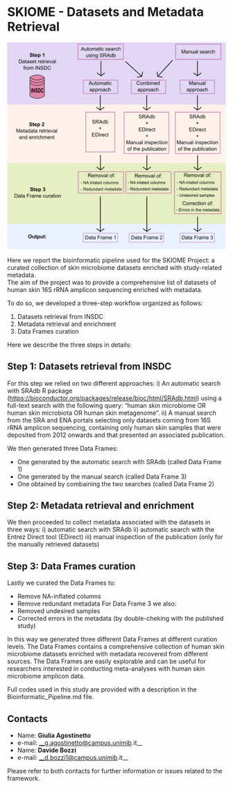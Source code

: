 # SKIOME - Datasets and Metadata Retrieval

![Screenshot](skiome_workflow.png)

Here we report the bioinformatic pipeline used for the SKIOME Project: a curated collection of skin microbiome datasets enriched with study-related metadata.  
The aim of the project was to provide a comprehensive list of datasets of human skin 16S rRNA amplicon sequencing enriched with metadata.

To do so, we developed a three-step workflow organized as follows:
1) Datasets retrieval from INSDC
2) Metadata retrieval and enrichment
3) Data Frames curation

Here we describe the three steps in details:

## Step 1: Datasets retrieval from INSDC
For this step we relied on two different approaches: 
i) An automatic search with SRAdb R package (https://bioconductor.org/packages/release/bioc/html/SRAdb.html) using a full-text search with the following query: “human skin microbiome OR human skin microbiota OR human skin metagenome”. 
ii) A manual search from the SRA and ENA portals selecting only datasets coming from 16S rRNA amplicon sequencing, containing only human skin samples that were deposited from 2012 onwards and that presented an associated publication.

We then generated three Data Frames:
- One generated by the automatic search with SRAdb (called Data Frame 1)
- One generated by the manual search (called Data Frame 3)
- One obtained by combaining the two searches (called Data Frame 2)

## Step 2: Metadata retrieval and enrichment
We then proceeded to collect metadata associated with the datasets in three ways:
i) automatic search with SRAdb
ii) automatic search with the Entrez Direct tool (EDirect)
iii) manual inspection of the publication (only for the manually retrieved datasets)

## Step 3: Data Frames curation
Lastly we curated the Data Frames to:
- Remove NA-inflated columns
- Remove redundant metadata
For Data Frame 3 we also:
- Removed undesired samples
- Corrected errors in the metadata (by double-cheking with the published study)

In this way we generated three different Data Frames at different curation levels.
The Data Frames contains a comprehensive collection of human skin microbiome datasets enriched with metadata recovered from different sources. 
The Data Frames are easily explorable and can be useful for researchers interested in conducting meta-analyses with human skin microbiome amplicon data.

Full codes used in this study are provided with a description in the Bioinformatic_Pipeline.md file.


Contacts
-----------------------------------------------------
* Name: __Giulia Agostinetto__
* e-mail: __g.agostinetto@campus.unimib.it__
* Name: __Davide Bozzi__
* e-mail: __d.bozzi1@campus.unimib.it__

Please refer to both contacts for further information or issues related to the framework.
